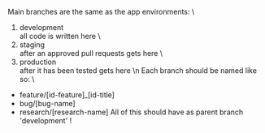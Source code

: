 Main branches are the same as the app environments: \
  1. development \
    all code is written here \
  2. staging \
    after an approved pull requests gets here \
  3. production \
    after it has been tested gets here \n
Each branch should be named like so: \
  * feature/[id-feature]_[id-title] 
  * bug/[bug-name] 
  * research/[research-name] 
    All of this should have as parent branch 'development' ! 
